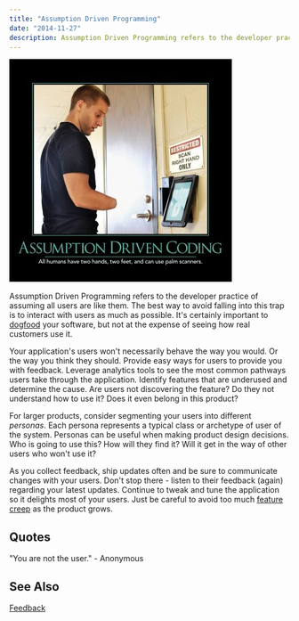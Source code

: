 ```yaml
---
title: "Assumption Driven Programming"
date: "2014-11-27"
description: Assumption Driven Programming refers to the developer practice of assuming all users are like them.
---
```


![Assumption_Driven_Programming_Jun_2014](images/assumption-driven-programming-400x400.jpg)

Assumption Driven Programming refers to the developer practice of assuming all users are like them. The best way to avoid falling into this trap is to interact with users as much as possible. It's certainly important to [dogfood](/practices/dogfooding) your software, but not at the expense of seeing how real customers use it.

Your application's users won't necessarily behave the way you would. Or the way you think they should. Provide easy ways for users to provide you with feedback. Leverage analytics tools to see the most common pathways users take through the application. Identify features that are underused and determine the cause. Are users not discovering the feature? Do they not understand how to use it? Does it even belong in this product?

For larger products, consider segmenting your users into different _personas_. Each persona represents a typical class or archetype of user of the system. Personas can be useful when making product design decisions. Who is going to use this? How will they find it? Will it get in the way of other users who won't use it?

As you collect feedback, ship updates often and be sure to communicate changes with your users. Don't stop there - listen to their feedback (again) regarding your latest updates. Continue to tweak and tune the application so it delights most of your users. Just be careful to avoid too much [feature creep](feature-creep/) as the product grows.

## Quotes

"You are not the user." - Anonymous

## See Also

[Feedback](/values/feedback/)
